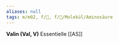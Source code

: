 ```yaml
---
aliases: null
tags: m/m02, f/🧪, f/🧪/Molekül/Aminosäure
---
```

**Valin (Val, V)** Essentielle [[AS]]